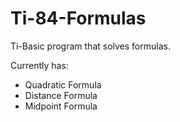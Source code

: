 # Ti-84-Formulas
Ti-Basic program that solves formulas.

Currently has:
- Quadratic Formula
- Distance Formula
- Midpoint Formula

